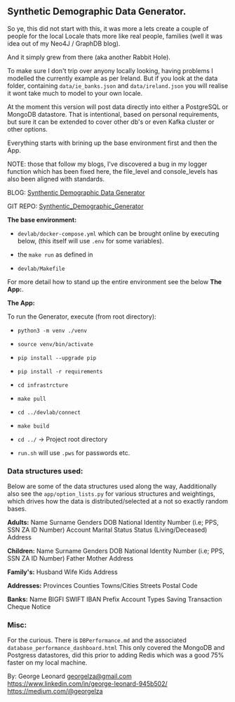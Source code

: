## Synthetic Demographic Data Generator.

So ye, this did not start with this, it was more a lets create a couple of people for the local Locale thats more like real people, families (well it was idea out of my Neo4J / GraphDB blog).

And it simply grew from there (aka another Rabbit Hole). 

To make sure I don't trip over anyony locally looking, having problems I modelled the currently example as per Ireland. But if you look at the data folder, containing `data/ie_banks.json` and `data/ireland.json` you will realise it wont take much to model to your own locale.

At the moment this version will post data directly into either a PostgreSQL or MongoDB datastore. That is intentional, based on personal requirements, but sure it can be extended to cover other db's or even Kafka cluster or other options.

Everything starts with brining up the base environment first and then the App. 

NOTE: those that follow my blogs, I've discovered a bug in my logger function which has been fixed here, the file_level and console_levels has also been aligned with standards.

BLOG: [Synthentic Demographic Data Generator]()

GIT REPO: [Synthentic_Demographic_Generator](https://github.com/georgelza/Synthentic_Demographic_Generator.git)


**The base environment:**

- `devlab/docker-compose.yml` which can be brought online by executing below, (this itself will use `.env` for some variables).

- the `make run` as defined in

- `devlab/Makefile`

For more detail how to stand up the entire environment see the below **The App:**.


**The App:** 

To run the Generator, execute (from root directory):

- `python3 -m venv ./venv`

- `source venv/bin/activate`

- `pip install --upgrade pip`

- `pip install -r requirements`

- `cd infrastrcture`

- `make pull`

- `cd ../devlab/connect`

- `make build`

- `cd ../` -> Project root directory
  
- `run.sh` will use `.pws` for passwords etc. 


### Data structures used:

Below are some of the data structures used along the way, Aadditionally also see the `app/option_lists.py` for various structures and weightings, which drives how the data is distributed/selected at a not so exactly random bases.


**Adults:**
    Name
    Surname
    Genders
    DOB
    National Identity Number (i.e; PPS, SSN ZA ID Number)
    Account
    Marital Status
    Status (Living/Deceased)
    Address


**Children:**
    Name
    Surname
    Genders
    DOB
    National Identity Number (i.e; PPS, SSN ZA ID Number)
    Father 
    Mother
    Address


**Family's:**
    Husband
    Wife
    Kids
    Address


**Addresses:**
    Provinces
        Counties
            Towns/Cities
                Streets
                Postal Code

**Banks:**
    Name
    BIGFI
    SWIFT
    IBAN Prefix
    Account Types
        Saving
        Transaction
        Cheque
        Notice


### Misc:

For the curious. There is `DBPerformance.md` and the associated `database_performance_dashboard.html`
This only covered the MongoDB and Postgress datastores, did this prior to adding Redis which was a good 75% faster on my local machine.


By:
George Leonard
georgelza@gmail.com
https://www.linkedin.com/in/george-leonard-945b502/
https://medium.com/@georgelza
